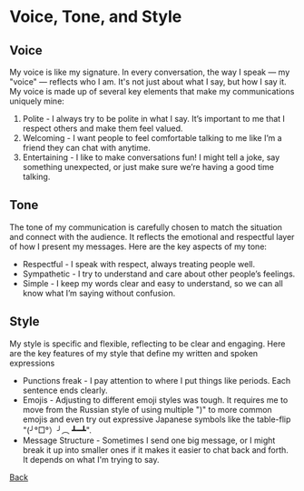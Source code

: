 # Voice, Tone, and Style

## Voice

My voice is like my signature. 
In every conversation, the way I speak — my "voice" — reflects who I am. It's not just about what I say, but how I say it. My voice is made up of several key elements that make my communications uniquely mine:

1. Polite -  I always try to be polite in what I say. It’s important to me that I respect others and make them feel valued.
2. Welcoming - I want people to feel comfortable talking to me like I’m a friend they can chat with anytime.
3. Entertaining -  I like to make conversations fun! I might tell a joke, say something unexpected, or just make sure we’re having a good time talking.

## Tone

The tone of my communication is carefully chosen to match the situation and connect with the audience. It reflects the emotional and respectful layer of how I present my messages. Here are the key aspects of my tone:

- Respectful - I speak with respect, always treating people well.
- Sympathetic - I try to understand and care about other people’s feelings.
- Simple - I keep my words clear and easy to understand, so we can all know what I’m saying without confusion.

## Style

My style is specific and flexible, reflecting to be clear and engaging. Here are the key features of my style that define my written and spoken expressions

- Punctions freak - I pay attention to where I put things like periods. Each sentence ends clearly.
- Emojis - Adjusting to different emoji styles was tough. It requires me to move from the Russian style of using multiple ")" to more common emojis and even try out expressive Japanese symbols like the table-flip "(╯°□°）╯︵ ┻━┻".  
- Message Structure - Sometimes I send one big message, or I might break it up into smaller ones if it makes it easier to chat back and forth. It depends on what I'm trying to say.

[Back](https://nadatuzh.github.io/english-for-designers/)

